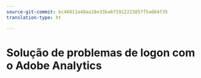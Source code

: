 ```yaml
---
source-git-commit: bc46011a48aa18e33ba6f1912223857f5a664f35
translation-type: ht

---
```

<!-- To do: Migrate existing content from https://helpx.adobe.com/analytics/kb/unable-to-login-into-adobe-analytics.html -->

# Solução de problemas de logon com o Adobe Analytics
